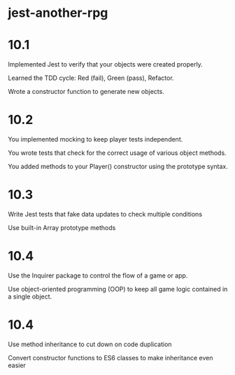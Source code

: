 # jest-another-rpg

# 10.1

Implemented Jest to verify that your objects were created properly.

Learned the TDD cycle: Red (fail), Green (pass), Refactor.

Wrote a constructor function to generate new objects.

# 10.2

You implemented mocking to keep player tests independent.

You wrote tests that check for the correct usage of various object methods.

You added methods to your Player() constructor using the prototype syntax.

# 10.3

Write Jest tests that fake data updates to check multiple conditions

Use built-in Array prototype methods

# 10.4

Use the Inquirer package to control the flow of a game or app.

Use object-oriented programming (OOP) to keep all game logic contained in a single object.

# 10.4

Use method inheritance to cut down on code duplication

Convert constructor functions to ES6 classes to make inheritance even easier
